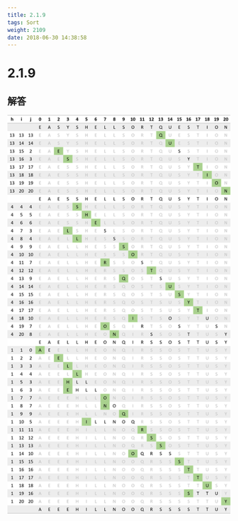```yaml
---
title: 2.1.9
tags: Sort
weight: 2109
date: 2018-06-30 14:38:58
---
```


# 2.1.9


## 解答

![](/resources/2-1-9/1.png)
